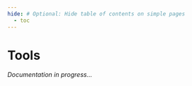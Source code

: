 ```yaml
---
hide: # Optional: Hide table of contents on simple pages
  - toc
---
```


# Tools

*Documentation in progress...*
